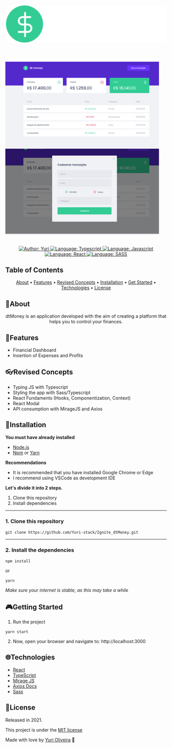 <h1 align="center">
    <img src="src/assets/logo.svg"  alt="Logo"  width="500"><br><br>
</h1>

<div>
    <div>
	    <img src="public/home.png"  alt="Home"  width="480">
	    <img src="public/modal.png"  alt="Home with Modal Opened"  width="480"><br><br>
    </div>
    <p align="center">
    <a href="https://www.linkedin.com/in/yuri-silva99/" target="_blank">
        <img src="https://img.shields.io/static/v1?label=Author&message=Yuri&color=00ba6d&style=for-the-badge&logo=LinkedIn" alt="Author: Yuri">
    </a>
    <a href="#">
        <img src="https://img.shields.io/static/v1?label=Language&message=Typescript&color=blue&style=for-the-badge&logo=Typescript" alt="Language: Typescript">
    </a>
    <a href="#">
        <img src="https://img.shields.io/static/v1?label=Language&message=Javascript&color=yellow&style=for-the-badge&logo=JavaScript" alt="Language: Javascript">
    </a>
  <br>
  <a href="#">
		<img src="https://img.shields.io/static/v1?label=framework&message=React&color=61DBFB&style=for-the-badge&logo=React" alt="Language: React">
	</a>
    <a href="#">
        <img src="https://img.shields.io/static/v1?label=Language&message=SASS&color=ff69b4&style=for-the-badge&logo=SASS" alt="Language: SASS">
    </a>
    </p>
</div>

## Table of Contents

<p align="center">
 <a href="#about">About</a> •
 <a href="#features">Features</a> •
 <a href="#revised-concepts">Revised Concepts</a> • 
 <a href="#installation">Installation</a> • 
 <a href="#getting-started">Get Started</a> • 
 <a href="#technologies">Technologies</a> • 
 <a href="#license">License</a>
</p>

## 📌About

<div>
    <p align="center">
dtMoney is an application developed with the aim of creating a platform that helps you to control your finances.
    </p>
</div>

## 🚀Features

- Financial Dashboard
- Insertion of Expenses and Profits

## 👓Revised Concepts

- Typing JS with Typescript
- Styling the app with Sass/Typescript
- React Fundaments (Hooks, Componentization, Context)
- React Modal
- API consumption with MirageJS and Axios

## 📕Installation

**You must have already installed**
- [Node.js](https://nodejs.org/en/)
- [Npm](https://www.npmjs.com/) or [Yarn](https://yarnpkg.com/)

**Recommendations**
-   It is recommended that you have installed Google Chrome or Edge
-   I recommend using VSCode as development IDE

**Let's divide it into 2 steps.**
1. Clone this repository
2. Install dependencies
  ---
### 1. Clone this repository
```
git clone https://github.com/Yuri-stack/Ignite_dtMoney.git
```
---
### 2. Install the dependencies
```
npm install
```
or
```
yarn
```

*Make sure your internet is stable, as this may take a while* 

## 🎮Getting Started

1. Run the project
```
yarn start
```
2. Now, open your browser and navigate to: http://localhost:3000

## 🌐Technologies

- [React ](https://reactjs.org/)
- [TypeScript](https://www.typescriptlang.org/)
- [Mirage JS](https://miragejs.com/)
- [Axios Docs](https://axios-http.com/docs/intro)
- [Sass](https://sass-lang.com/)

## 📝License

Released in 2021.

This project is under the [MIT license](https://github.com/Yuri-stack/Ignite_dtMoney/blob/main/LICENSE)

Made with love by [Yuri Oliveira](https://github.com/Yuri-stack) 🚀